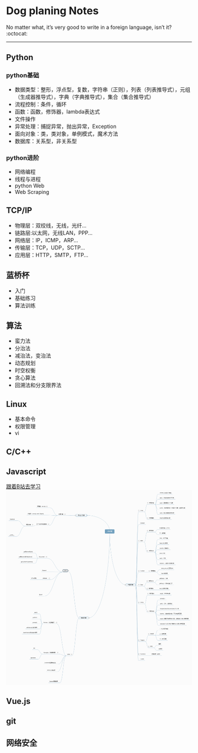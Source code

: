 # Dog planing Notes

No matter what, it’s very good to write in a foreign language, isn’t it? :octocat:

---

## Python

### python基础

* 数据类型：整形，浮点型，复数，字符串（正则），列表（列表推导式），元组（生成器推导式），字典（字典推导式），集合（集合推导式）
* 流程控制：条件，循环
* 函数：函数，修饰器，lambda表达式
* 文件操作
* 异常处理：捕捉异常，抛出异常，Exception
* 面向对象：类，类对象，单例模式，魔术方法
* 数据库：关系型，非关系型

### python进阶

* 网络编程
* 线程与进程
* python Web
* Web Scraping

## TCP/IP

* 物理层：双绞线，无线，光纤...
* 链路层:以太网，无线LAN，PPP...
* 网络层：IP，ICMP，ARP...
* 传输层：TCP，UDP，SCTP...
* 应用层：HTTP，SMTP，FTP...

## 蓝桥杯

* 入门
* 基础练习
* 算法训练

## 算法

* 蛮力法
* 分治法
* 减治法，变治法
* 动态规划
* 时空权衡
* 贪心算法
* 回溯法和分支限界法

## Linux

* 基本命令
* 权限管理
* vi

## C/C++

## Javascript

[跟着B站去学习](https://www.bilibili.com/video/av48927313)
![JS对象](Javascript/image/JS.png)

## Vue.js

## git

## 网络安全
